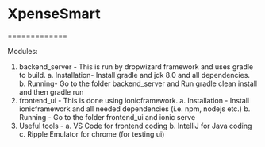 # XpenseSmart
=============

Modules:

1. backend_server - This is run by dropwizard framework and uses gradle to build. 
	a. Installation- Install gradle and jdk 8.0 and all dependencies.
	b. Running- Go to the folder backend_server and Run gradle clean install and then gradle run
2. frontend_ui - This is done using ionicframework. 
	a. Installation - Install ionicframework and all needed dependencies (i.e. npm, nodejs etc.)
	b. Running - Go to the folder frontend_ui and ionic serve
3. Useful tools - 
	a. VS Code for frontend coding
	b. IntelliJ for Java coding
	c. Ripple Emulator for chrome (for testing ui)
